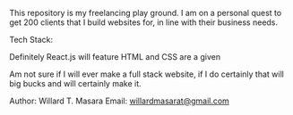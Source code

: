 This repository is my freelancing play ground. I am on a personal quest to get 200 clients that I build websites for, in line with their business needs.

Tech Stack:

Definitely React.js will feature
HTML and CSS are a given


Am not sure if I will ever make a full stack website, if I do certainly that will big bucks and will certainly make it.


Author: Willard T. Masara
Email: willardmasarat@gmail.com
